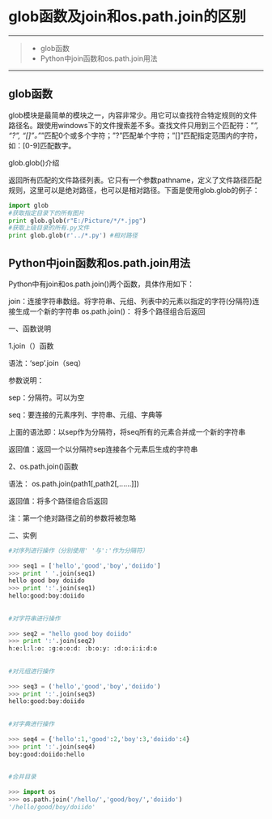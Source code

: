 # glob函数及join和os.path.join的区别

---

> * glob函数
> * Python中join函数和os.path.join用法

---

## glob函数

glob模块是最简单的模块之一，内容非常少。用它可以查找符合特定规则的文件路径名。跟使用windows下的文件搜索差不多。查找文件只用到三个匹配符：”*”, “?”, “[]”。”*”匹配0个或多个字符；”?”匹配单个字符；”[]”匹配指定范围内的字符，如：[0-9]匹配数字。

glob.glob()介绍

返回所有匹配的文件路径列表。它只有一个参数pathname，定义了文件路径匹配规则，这里可以是绝对路径，也可以是相对路径。下面是使用glob.glob的例子：

```python
import glob
#获取指定目录下的所有图片
print glob.glob(r"E:/Picture/*/*.jpg")
#获取上级目录的所有.py文件
print glob.glob(r'../*.py') #相对路径
```

## Python中join函数和os.path.join用法

Python中有join和os.path.join()两个函数，具体作用如下：

join：连接字符串数组。将字符串、元组、列表中的元素以指定的字符(分隔符)连接生成一个新的字符串
os.path.join()：  将多个路径组合后返回

一、函数说明

1.join（）函数

语法：‘sep’.join（seq）

参数说明：

sep：分隔符。可以为空

seq：要连接的元素序列、字符串、元组、字典等

上面的语法即：以sep作为分隔符，将seq所有的元素合并成一个新的字符串

返回值：返回一个以分隔符sep连接各个元素后生成的字符串

2、os.path.join()函数

语法：  os.path.join(path1[,path2[,......]])

返回值：将多个路径组合后返回

注：第一个绝对路径之前的参数将被忽略

二、实例

```python
#对序列进行操作（分别使用' '与':'作为分隔符）
 
>>> seq1 = ['hello','good','boy','doiido']
>>> print ' '.join(seq1)
hello good boy doiido
>>> print ':'.join(seq1)
hello:good:boy:doiido
 
 
#对字符串进行操作
 
>>> seq2 = "hello good boy doiido"
>>> print ':'.join(seq2)
h:e:l:l:o: :g:o:o:d: :b:o:y: :d:o:i:i:d:o
 
 
#对元组进行操作
 
>>> seq3 = ('hello','good','boy','doiido')
>>> print ':'.join(seq3)
hello:good:boy:doiido
 
 
#对字典进行操作
 
>>> seq4 = {'hello':1,'good':2,'boy':3,'doiido':4}
>>> print ':'.join(seq4)
boy:good:doiido:hello
 
 
#合并目录
 
>>> import os
>>> os.path.join('/hello/','good/boy/','doiido')
'/hello/good/boy/doiido'
```

